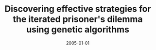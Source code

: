 ---
# Documentation: https://wowchemy.com/docs/managing-content/

title: Discovering effective strategies for the iterated prisoner's dilemma using
  genetic algorithms
subtitle: ''
summary: ''
authors:
- Michał Głomba
- Tomasz Filak
- kwasnicka
tags: []
categories: []
date: '2005-01-01'
lastmod: 2022-10-07T05:00:18Z
featured: false
draft: false

# Featured image
# To use, add an image named `featured.jpg/png` to your page's folder.
# Focal points: Smart, Center, TopLeft, Top, TopRight, Left, Right, BottomLeft, Bottom, BottomRight.
image:
  caption: ''
  focal_point: ''
  preview_only: false

# Projects (optional).
#   Associate this post with one or more of your projects.
#   Simply enter your project's folder or file name without extension.
#   E.g. `projects = ["internal-project"]` references `content/project/deep-learning/index.md`.
#   Otherwise, set `projects = []`.
projects: []
publishDate: '2022-10-07T05:00:17.796967Z'
publication_types:
- '1'
abstract: ''
publication: '*5th International Conference on Intelligent Systems Design and Applications.
  Proceedings, Wrocław, September 8-10, 2005*'
doi: 10.1109/ISDA.2005.38
---
